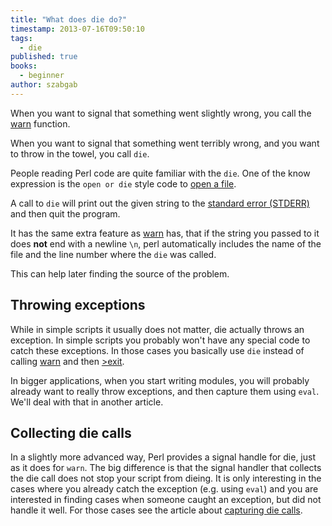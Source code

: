 ```yaml
---
title: "What does die do?"
timestamp: 2013-07-16T09:50:10
tags:
  - die
published: true
books:
  - beginner
author: szabgab
---
```



When you want to signal that something went slightly wrong, you call the [warn](/warn) function.

When you want to signal that something went terribly wrong, and you want to throw in the towel, you call `die`.


People reading Perl code are quite familiar with the `die`.
One of the know expression is the `open or die` style code to [open a file](/open-and-read-from-files).

A call to `die` will print out the given string to the [standard error (STDERR)](/stdout-stderr-and-redirection)
and then quit the program.

It has the same extra feature as [warn](/warn) has, that if the string you passed to it does <b>not</b> end with
a newline `\n`, perl automatically includes the name of the file and the line number where the `die` was called.

This can help later finding the source of the problem.


## Throwing exceptions

While in simple scripts it usually does not matter, die actually throws an exception.
In simple scripts you probably won't have any special code to catch these exceptions.
In those cases you basically use `die` instead of calling [warn](/warn)
and then [>exit](/how-to-exit-from-perl-script).


In bigger applications, when you start writing modules, you will probably already want
to really throw exceptions, and then capture them using `eval`. We'll deal with
that in another article.

## Collecting die calls

In a slightly more advanced way, Perl provides a signal handle for die, just
as it does for `warn`. The big difference is that the signal handler that
collects the die call does not stop your script from dieing. It is only interesting
in the cases where you already catch the exception (e.g. using `eval`)
and you are interested in finding cases when someone caught an exception,
but did not handle it well.
For those cases see the article about [capturing die calls](/how-to-capture-and-save-warnings-in-perl).


